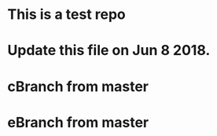 # This is a test repo
# Update this file on Jun 8 2018.

# cBranch from master

# eBranch from master
